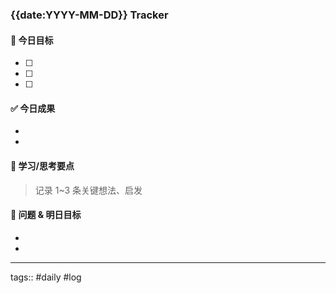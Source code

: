### {{date:YYYY-MM-DD}} Tracker

#### 🎯 今日目标
- [ ] 
- [ ] 
- [ ] 

#### ✅ 今日成果
- 
- 

#### 🧠 学习/思考要点
> 记录 1~3 条关键想法、启发

#### 🧩 问题 & 明日目标
- 
- 

---
tags:: #daily #log
